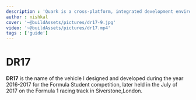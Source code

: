 ```yaml
---
description : 'Quark is a cross-platform, integrated development environment for rapidly building - prototypal projects, written in HTML, CSS and JavaScript with native desktop app like capabilities.'
author : nishkal
cover: '~@buildAssets/pictures/dr17-9.jpg'
video: '~@buildAssets/pictures/dr17.mp4'
tags : ['guide']
---
```


# DR17
__DR17__ is the name of the vehicle I designed and developed during the year 2016-2017 for the Formula Student competition, later held in the July of 2017 on the Formula 1 racing track in Siverstone,London.

<!-- <crousel urls='["https://picsum.photos/1024/480/?image=52", "https://picsum.photos/1024/480/?image=53"]'></crousel> -->

